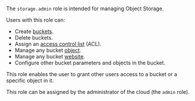 The `storage.admin` role is intended for managing Object Storage.

Users with this role can:
* Create [buckets](../../storage/concepts/bucket.md).
* Delete buckets.
* Assign an [access control list](../../storage/concepts/acl.md) (ACL).
* Manage any bucket [object](../../storage/concepts/object.md).
* Manage any bucket [website](../../storage/concepts/hosting.md).
* Configure other bucket parameters and objects in the bucket.

This role enables the user to grant other users access to a bucket or a specific object in it.

This role can be assigned by the administrator of the cloud (the `admin` role).